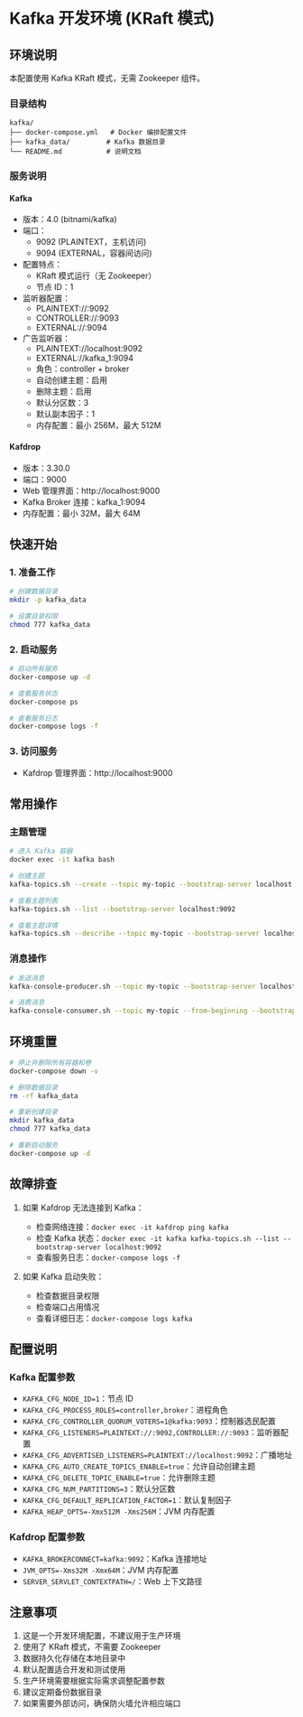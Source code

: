 # Kafka 开发环境 (KRaft 模式)

## 环境说明

本配置使用 Kafka KRaft 模式，无需 Zookeeper 组件。

### 目录结构
```
kafka/
├── docker-compose.yml   # Docker 编排配置文件
├── kafka_data/         # Kafka 数据目录
└── README.md           # 说明文档
```

### 服务说明

#### Kafka
- 版本：4.0 (bitnami/kafka)
- 端口：
  - 9092 (PLAINTEXT，主机访问)
  - 9094 (EXTERNAL，容器间访问)
- 配置特点：
  - KRaft 模式运行（无 Zookeeper）
  - 节点 ID：1
- 监听器配置：
  - PLAINTEXT://:9092
  - CONTROLLER://:9093
  - EXTERNAL://:9094
- 广告监听器：
  - PLAINTEXT://localhost:9092
  - EXTERNAL://kafka_1:9094
  - 角色：controller + broker
  - 自动创建主题：启用
  - 删除主题：启用
  - 默认分区数：3
  - 默认副本因子：1
  - 内存配置：最小 256M，最大 512M

#### Kafdrop
- 版本：3.30.0
- 端口：9000
- Web 管理界面：http://localhost:9000
- Kafka Broker 连接：kafka_1:9094
- 内存配置：最小 32M，最大 64M

## 快速开始

### 1. 准备工作
```bash
# 创建数据目录
mkdir -p kafka_data

# 设置目录权限
chmod 777 kafka_data
```

### 2. 启动服务
```bash
# 启动所有服务
docker-compose up -d

# 查看服务状态
docker-compose ps

# 查看服务日志
docker-compose logs -f
```

### 3. 访问服务
- Kafdrop 管理界面：http://localhost:9000

## 常用操作

### 主题管理
```bash
# 进入 Kafka 容器
docker exec -it kafka bash

# 创建主题
kafka-topics.sh --create --topic my-topic --bootstrap-server localhost:9092 --partitions 3 --replication-factor 1

# 查看主题列表
kafka-topics.sh --list --bootstrap-server localhost:9092

# 查看主题详情
kafka-topics.sh --describe --topic my-topic --bootstrap-server localhost:9092
```

### 消息操作
```bash
# 发送消息
kafka-console-producer.sh --topic my-topic --bootstrap-server localhost:9092

# 消费消息
kafka-console-consumer.sh --topic my-topic --from-beginning --bootstrap-server localhost:9092
```

## 环境重置
```bash
# 停止并删除所有容器和卷
docker-compose down -v

# 删除数据目录
rm -rf kafka_data

# 重新创建目录
mkdir kafka_data
chmod 777 kafka_data

# 重新启动服务
docker-compose up -d
```

## 故障排查

1. 如果 Kafdrop 无法连接到 Kafka：
   - 检查网络连接：`docker exec -it kafdrop ping kafka`
   - 检查 Kafka 状态：`docker exec -it kafka kafka-topics.sh --list --bootstrap-server localhost:9092`
   - 查看服务日志：`docker-compose logs -f`

2. 如果 Kafka 启动失败：
   - 检查数据目录权限
   - 检查端口占用情况
   - 查看详细日志：`docker-compose logs kafka`

## 配置说明

### Kafka 配置参数
- `KAFKA_CFG_NODE_ID=1`：节点 ID
- `KAFKA_CFG_PROCESS_ROLES=controller,broker`：进程角色
- `KAFKA_CFG_CONTROLLER_QUORUM_VOTERS=1@kafka:9093`：控制器选民配置
- `KAFKA_CFG_LISTENERS=PLAINTEXT://:9092,CONTROLLER://:9093`：监听器配置
- `KAFKA_CFG_ADVERTISED_LISTENERS=PLAINTEXT://localhost:9092`：广播地址
- `KAFKA_CFG_AUTO_CREATE_TOPICS_ENABLE=true`：允许自动创建主题
- `KAFKA_CFG_DELETE_TOPIC_ENABLE=true`：允许删除主题
- `KAFKA_CFG_NUM_PARTITIONS=3`：默认分区数
- `KAFKA_CFG_DEFAULT_REPLICATION_FACTOR=1`：默认复制因子
- `KAFKA_HEAP_OPTS=-Xmx512M -Xms256M`：JVM 内存配置

### Kafdrop 配置参数
- `KAFKA_BROKERCONNECT=kafka:9092`：Kafka 连接地址
- `JVM_OPTS=-Xms32M -Xmx64M`：JVM 内存配置
- `SERVER_SERVLET_CONTEXTPATH=/`：Web 上下文路径

## 注意事项

1. 这是一个开发环境配置，不建议用于生产环境
2. 使用了 KRaft 模式，不需要 Zookeeper
3. 数据持久化存储在本地目录中
4. 默认配置适合开发和测试使用
5. 生产环境需要根据实际需求调整配置参数
6. 建议定期备份数据目录
7. 如果需要外部访问，确保防火墙允许相应端口